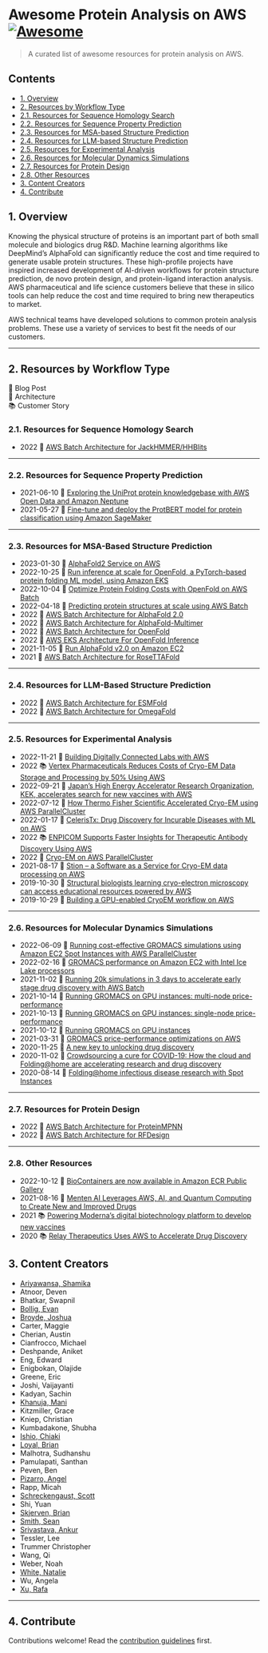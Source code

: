 # Awesome Protein Analysis on AWS [![Awesome](https://awesome.re/badge.svg)](https://awesome.re)

> A curated list of awesome resources for protein analysis on AWS.

## Contents

- [1. Overview](#1-overview)
- [2. Resources by Workflow Type](#2-resources-by-workflow-type)
- [2.1. Resources for Sequence Homology Search](#21-resources-for-sequence-homology-search)
- [2.2. Resources for Sequence Property Prediction](#22-resources-for-sequence-property-prediction)
- [2.3. Resources for MSA-based Structure Prediction](#23-resources-for-msa-based-structure-prediction)
- [2.4. Resources for LLM-based Structure Prediction](#24-resources-for-llm-based-structure-prediction)
- [2.5. Resources for Experimental Analysis](#25-resources-for-experimental-analysis)
- [2.6. Resources for Molecular Dynamics Simulations](#26-resources-for-molecular-dynamics-simulations)
- [2.7. Resources for Protein Design](#27-resources-for-protein-design)
- [2.8. Other Resources](#28-other-resources)
- [3. Content Creators](#3-content-creators)
- [4. Contribute](#4-contribute)

## 1. Overview

Knowing the physical structure of proteins is an important part of both small molecule and biologics drug R&D. Machine learning algorithms like DeepMind’s AlphaFold can significantly reduce the cost and time required to generate usable protein structures. These high-profile projects have inspired increased development of AI-driven workflows for protein structure prediction, de novo protein design, and protein-ligand interaction analysis. AWS pharmaceutical and life science customers believe that these in silico tools can help reduce the cost and time required to bring new therapeutics to market.

AWS technical teams have developed solutions to common protein analysis problems. These use a variety of services to best fit the needs of our customers.

---

## 2. Resources by Workflow Type

:newspaper: Blog Post  
:hammer: Architecture  
:books: Customer Story  

### 2.1. Resources for Sequence Homology Search

- 2022 :hammer: [AWS Batch Architecture for JackHMMER/HHBlits](https://github.com/aws-samples/aws-batch-arch-for-protein-folding)

---

### 2.2. Resources for Sequence Property Prediction

- 2021-06-10 :newspaper: [Exploring the UniProt protein knowledgebase with AWS Open Data and Amazon Neptune](https://aws.amazon.com/blogs/industries/exploring-the-uniprot-protein-knowledgebase-with-aws-open-data-and-amazon-neptune/)
- 2021-05-27 :newspaper: [Fine-tune and deploy the ProtBERT model for protein classification using Amazon SageMaker](https://aws.amazon.com/blogs/machine-learning/fine-tune-and-deploy-the-protbert-model-for-protein-classification-using-amazon-sagemaker/)

---

### 2.3. Resources for MSA-Based Structure Prediction

- 2023-01-30 :hammer: [AlphaFold2 Service on AWS](https://github.com/aws-samples/alphafold-protein-structure-prediction-with-frontend-app)
- 2022-10-25 :newspaper: [Run inference at scale for OpenFold, a PyTorch-based protein folding ML model, using Amazon EKS](https://aws.amazon.com/blogs/machine-learning/run-inference-at-scale-for-openfold-a-pytorch-based-protein-folding-ml-model-using-amazon-eks/)
- 2022-10-04 :newspaper: [Optimize Protein Folding Costs with OpenFold on AWS Batch](https://aws.amazon.com/blogs/hpc/optimize-protein-folding-costs-with-openfold-on-aws-batch/)
- 2022-04-18 :newspaper: [Predicting protein structures at scale using AWS Batch](https://aws.amazon.com/blogs/industries/predicting-protein-structures-at-scale-using-aws-batch/)
- 2022 :hammer: [AWS Batch Architecture for AlphaFold 2.0](https://github.com/aws-samples/aws-batch-arch-for-protein-folding)
- 2022 :hammer: [AWS Batch Architecture for AlphaFold-Multimer](https://github.com/aws-samples/aws-batch-arch-for-protein-folding)
- 2022 :hammer: [AWS Batch Architecture for OpenFold](https://github.com/aws-samples/aws-batch-arch-for-protein-folding)
- 2022 :hammer: [AWS EKS Architecture For OpenFold Inference](https://github.com/aws-samples/aws-do-openfold-inference)
- 2021-11-05 :newspaper: [Run AlphaFold v2.0 on Amazon EC2](https://aws.amazon.com/blogs/machine-learning/run-alphafold-v2-0-on-amazon-ec2/)
- 2021 :hammer: [AWS Batch Architecture for RoseTTAFold](https://github.com/aws-samples/aws-rosettafold)

---

### 2.4. Resources for LLM-Based Structure Prediction

- 2022 :hammer: [AWS Batch Architecture for ESMFold](https://github.com/aws-samples/aws-batch-arch-for-protein-folding)
- 2022 :hammer: [AWS Batch Architecture for OmegaFold](https://github.com/aws-samples/aws-batch-arch-for-protein-folding)

---

### 2.5. Resources for Experimental Analysis

- 2022-11-21 :newspaper: [Building Digitally Connected Labs with AWS](https://aws.amazon.com/blogs/industries/building-digitally-connected-labs-with-aws/)
- 2022 :books: [Vertex Pharmaceuticals Reduces Costs of Cryo-EM Data Storage and Processing by 50% Using AWS](https://aws.amazon.com/solutions/case-studies/vertex-case-study/)
- 2022-09-21 :newspaper: [Japan’s High Energy Accelerator Research Organization, KEK, accelerates search for new vaccines with AWS](https://aws.amazon.com/blogs/publicsector/japans-high-energy-accelerator-research-organization-kek-accelerates-search-new-vaccines-aws/)
- 2022-07-12 :newspaper: [How Thermo Fisher Scientific Accelerated Cryo-EM using AWS ParallelCluster](https://aws.amazon.com/blogs/hpc/how-thermo-fisher-scientific-accelerated-cryo-em-using-aws-parallelcluster/)
- 2022-01-17 :newspaper: [CelerisTx: Drug Discovery for Incurable Diseases with ML on AWS](https://aws.amazon.com/blogs/startups/celeristx-drug-discovery-for-incurable-diseases-with-ml-on-aws/)
- 2022 :books: [ENPICOM Supports Faster Insights for Therapeutic Antibody Discovery Using AWS](https://aws.amazon.com/solutions/case-studies/ENPICOM-case-study/?did=cr_card&trk=cr_card)
- 2022 :hammer: [Cryo-EM on AWS ParallelCluster](https://github.com/aws-samples/cryoem-on-aws-parallel-cluster)
- 2021-08-17 :newspaper: [Stion – a Software as a Service for Cryo-EM data processing on AWS](https://aws.amazon.com/blogs/hpc/stion-a-saas-for-cryo-em-data-processing-on-aws/)
- 2019-10-30 :newspaper: [Structural biologists learning cryo-electron microscopy can access educational resources powered by AWS](https://aws.amazon.com/blogs/publicsector/structural-biologists-learning-cryo-electron-microscopy-have-new-educational-resources-powered-by-aws/)
- 2019-10-29 :newspaper: [Building a GPU-enabled CryoEM workflow on AWS](https://aws.amazon.com/blogs/industries/building-a-gpu-enabled-cryoem-workflow-on-aws/)

---

### 2.6. Resources for Molecular Dynamics Simulations

- 2022-06-09 :newspaper: [Running cost-effective GROMACS simulations using Amazon EC2 Spot Instances with AWS ParallelCluster](https://aws.amazon.com/blogs/hpc/running-gromacs-on-spot-with-checkpointing/)
- 2022-02-16 :newspaper: [GROMACS performance on Amazon EC2 with Intel Ice Lake processors](https://aws.amazon.com/blogs/hpc/gromacs-performance-on-amazon-ec2-with-intel-ice-lake-processors/)
- 2021-11-02 :newspaper: [Running 20k simulations in 3 days to accelerate early stage drug discovery with AWS Batch](https://aws.amazon.com/blogs/hpc/running-20k-simulations-in-3-days-with-aws-batch/)
- 2021-10-14 :newspaper: [Running GROMACS on GPU instances: multi-node price-performance](https://aws.amazon.com/blogs/hpc/running-gromacs-on-gpu-instances-multi-node-price-performance/)
- 2021-10-13 :newspaper: [Running GROMACS on GPU instances: single-node price-performance](https://aws.amazon.com/blogs/hpc/running-gromacs-on-gpu-instances-single-node-price-performance/)
- 2021-10-12 :newspaper: [Running GROMACS on GPU instances](https://aws.amazon.com/blogs/hpc/running-gromacs-on-gpu-instances/)
- 2021-03-31 :newspaper: [GROMACS price-performance optimizations on AWS](https://aws.amazon.com/blogs/hpc/gromacs-price-performance-optimizations-on-aws/)
- 2020-11-25 :newspaper: [A new key to unlocking drug discovery](https://aws.amazon.com/blogs/publicsector/new-key-unlocking-drug-discovery/)
- 2020-11-02 :newspaper: [Crowdsourcing a cure for COVID-19: How the cloud and Folding@home are accelerating research and drug discovery](https://aws.amazon.com/blogs/publicsector/crowdsourcing-cure-covid-19-cloud-accelerating-research-drug-discovery/)
- 2020-08-14 :newspaper: [Folding@home infectious disease research with Spot Instances](https://aws.amazon.com/blogs/compute/foldinghome-infectious-disease-research-with-spot-instances/)

---

### 2.7. Resources for Protein Design

- 2022 :hammer: [AWS Batch Architecture for ProteinMPNN](https://github.com/aws-samples/aws-batch-arch-for-protein-folding)
- 2022 :hammer: [AWS Batch Architecture for RFDesign](https://github.com/aws-samples/aws-batch-arch-for-protein-folding)

---

### 2.8. Other Resources

- 2022-10-12 :newspaper: [BioContainers are now available in Amazon ECR Public Gallery](https://aws.amazon.com/blogs/hpc/biocontainers-are-now-available-in-amazon-ecr-public-gallery/)
- 2021-08-16 :newspaper: [Menten AI Leverages AWS, AI, and Quantum Computing to Create New and Improved Drugs](https://aws.amazon.com/blogs/startups/menten-ai-leverages-aws-ai-quantum-computing-to-create-drugs/)
- 2021 :books: [Powering Moderna’s digital biotechnology platform to develop new vaccines](https://aws.amazon.com/solutions/case-studies/moderna-machine-learning/?did=cr_card&trk=cr_card)
- 2020 :books: [Relay Therapeutics Uses AWS to Accelerate Drug Discovery](https://aws.amazon.com/solutions/case-studies/relay-therapeutics/)

## 3. Content Creators

- [Ariyawansa, Shamika](https://github.com/shamika)
- Atnoor, Deven
- Bhatkar, Swapnil
- [Bollig, Evan](https://github.com/bollig)
- [Broyde, Joshua](https://github.com/JoshB29)
- Carter, Maggie
- Cherian, Austin
- Cianfrocco, Michael
- Deshpande, Aniket
- Eng, Edward
- Enigbokan, Olajide
- Greene, Eric
- Joshi, Vaijayanti
- Kadyan, Sachin
- [Khanuja, Mani](https://github.com/mani-aiml)
- Kitzmiller, Grace
- Kniep, Christian
- Kumbadakone, Shubha
- [Ishio, Chiaki](https://github.com/shingochiyoda)
- [Loyal, Brian](https://github.com/brianloyal)
- Malhotra, Sudhanshu
- Pamulapati, Santhan
- Peven, Ben
- [Pizarro, Angel](https://github.com/delagoya)
- Rapp, Micah
- [Schreckengaust, Scott](https://github.com/scottschreckengaust)
- Shi, Yuan
- [Skjerven, Brian](https://github.com/skjerven)
- [Smith, Sean](https://github.com/sean-smith)
- [Srivastava, Ankur](https://github.com/awsankur)
- Tessler, Lee
- Trummer Christopher
- Wang, Qi
- Weber, Noah
- [White, Natalie](https://github.com/natalie-white-aws)
- Wu, Angela
- [Xu, Rafa](https://github.com/aaaaatoz)

---

## 4. Contribute

Contributions welcome! Read the [contribution guidelines](contributing.md) first.
